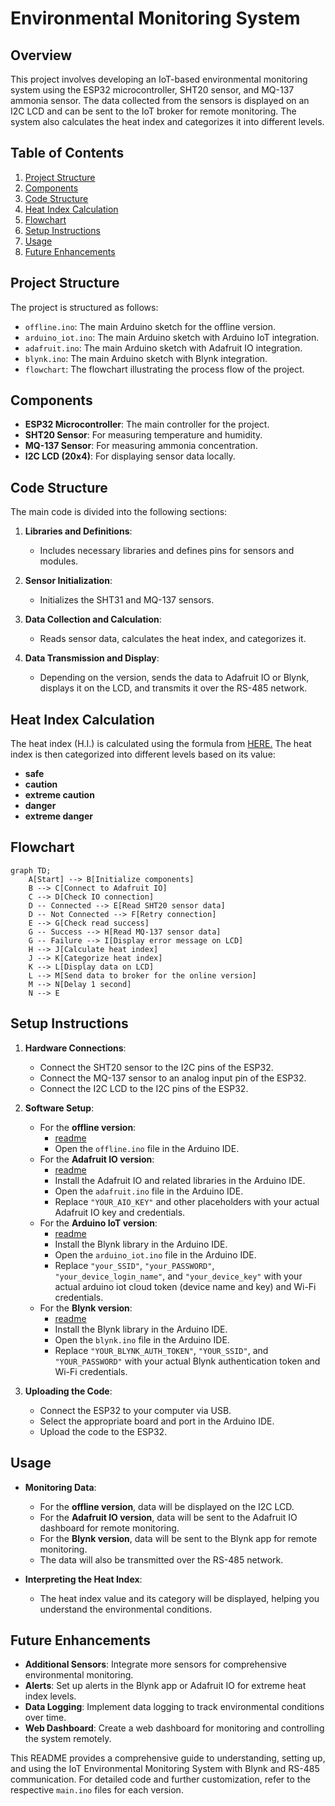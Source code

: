 # Environmental Monitoring System

## Overview
This project involves developing an IoT-based environmental monitoring system using the ESP32 microcontroller, SHT20 sensor, and MQ-137 ammonia sensor. The data collected from the sensors is displayed on an I2C LCD and can be sent to the IoT broker for remote monitoring. The system also calculates the heat index and categorizes it into different levels.

## Table of Contents
1. [Project Structure](#project-structure)
2. [Components](#components)
3. [Code Structure](#code-structure)
4. [Heat Index Calculation](#heat-index-calculation)
5. [Flowchart](#flowchart)
6. [Setup Instructions](#setup-instructions)
7. [Usage](#usage)
8. [Future Enhancements](#future-enhancements)

## Project Structure
The project is structured as follows:
- `offline.ino`: The main Arduino sketch for the offline version.
- `arduino_iot.ino`: The main Arduino sketch with Arduino IoT integration.
- `adafruit.ino`: The main Arduino sketch with Adafruit IO integration.
- `blynk.ino`: The main Arduino sketch with Blynk integration.
- `flowchart`: The flowchart illustrating the process flow of the project.

## Components
- **ESP32 Microcontroller**: The main controller for the project.
- **SHT20 Sensor**: For measuring temperature and humidity.
- **MQ-137 Sensor**: For measuring ammonia concentration.
- **I2C LCD (20x4)**: For displaying sensor data locally.

## Code Structure
The main code is divided into the following sections:

1. **Libraries and Definitions**:
   - Includes necessary libraries and defines pins for sensors and modules.

2. **Sensor Initialization**:
   - Initializes the SHT31 and MQ-137 sensors.

3. **Data Collection and Calculation**:
   - Reads sensor data, calculates the heat index, and categorizes it.

4. **Data Transmission and Display**:
   - Depending on the version, sends the data to Adafruit IO or Blynk, displays it on the LCD, and transmits it over the RS-485 network.

## Heat Index Calculation
The heat index (H.I.) is calculated using the formula from [HERE.](https://www.weather.gov/ama/heatindex)
The heat index is then categorized into different levels based on its value:
- **safe**
- **caution**
- **extreme caution**
- **danger**
- **extreme danger**

## Flowchart
```mermaid
graph TD;
    A[Start] --> B[Initialize components]
    B --> C[Connect to Adafruit IO]
    C --> D[Check IO connection]
    D -- Connected --> E[Read SHT20 sensor data]
    D -- Not Connected --> F[Retry connection]
    E --> G[Check read success]
    G -- Success --> H[Read MQ-137 sensor data]
    G -- Failure --> I[Display error message on LCD]
    H --> J[Calculate heat index]
    J --> K[Categorize heat index]
    K --> L[Display data on LCD]
    L --> M[Send data to broker for the online version]
    M --> N[Delay 1 second]
    N --> E
```

## Setup Instructions
1. **Hardware Connections**:
   - Connect the SHT20 sensor to the I2C pins of the ESP32.
   - Connect the MQ-137 sensor to an analog input pin of the ESP32.
   - Connect the I2C LCD to the I2C pins of the ESP32.

2. **Software Setup**:
   - For the **offline version**:
     - [readme](code/offline)
     - Open the `offline.ino` file in the Arduino IDE.
   - For the **Adafruit IO version**:
     - [readme](code/online/adafruit)
     - Install the Adafruit IO and related libraries in the Arduino IDE.
     - Open the `adafruit.ino` file in the Arduino IDE.
     - Replace `"YOUR_AIO_KEY"` and other placeholders with your actual Adafruit IO key and credentials.
   - For the **Arduino IoT version**:
     - [readme](code/online/arduino_iot)
     - Install the Blynk library in the Arduino IDE.
     - Open the `arduino_iot.ino` file in the Arduino IDE.
     - Replace `"your_SSID"`, `"your_PASSWORD"`, `"your_device_login_name"`, and `"your_device_key"` with your actual arduino iot cloud token (device name and key) and Wi-Fi credentials.
   - For the **Blynk version**:
     - [readme](code/online/blynk)
     - Install the Blynk library in the Arduino IDE.
     - Open the `blynk.ino` file in the Arduino IDE.
     - Replace `"YOUR_BLYNK_AUTH_TOKEN"`, `"YOUR_SSID"`, and `"YOUR_PASSWORD"` with your actual Blynk authentication token and Wi-Fi credentials.

3. **Uploading the Code**:
   - Connect the ESP32 to your computer via USB.
   - Select the appropriate board and port in the Arduino IDE.
   - Upload the code to the ESP32.

## Usage
- **Monitoring Data**:
  - For the **offline version**, data will be displayed on the I2C LCD.
  - For the **Adafruit IO version**, data will be sent to the Adafruit IO dashboard for remote monitoring.
  - For the **Blynk version**, data will be sent to the Blynk app for remote monitoring.
  - The data will also be transmitted over the RS-485 network.

- **Interpreting the Heat Index**:
  - The heat index value and its category will be displayed, helping you understand the environmental conditions.

## Future Enhancements
- **Additional Sensors**: Integrate more sensors for comprehensive environmental monitoring.
- **Alerts**: Set up alerts in the Blynk app or Adafruit IO for extreme heat index levels.
- **Data Logging**: Implement data logging to track environmental conditions over time.
- **Web Dashboard**: Create a web dashboard for monitoring and controlling the system remotely.

This README provides a comprehensive guide to understanding, setting up, and using the IoT Environmental Monitoring System with Blynk and RS-485 communication. For detailed code and further customization, refer to the respective `main.ino` files for each version.
